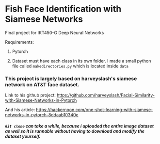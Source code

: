 # Fish Face Identification with Siamese Networks

Final project for IKT450-G Deep Neural Networks

Requirements:
1. Pytorch

2. Dataset must have each class in its own folder. I made a small python file called `makedirectories.py` which is located inside `data`



### This project is largely based on harveyslash's siamese network on AT&T face dataset.

Link to his github project: https://github.com/harveyslash/Facial-Similarity-with-Siamese-Networks-in-Pytorch

And his article: https://hackernoon.com/one-shot-learning-with-siamese-networks-in-pytorch-8ddaab10340e


##### `Git clone` can take a while, because i uploaded the entire image dataset as well so it is runnable without having to download and modify the dataset yourself.
